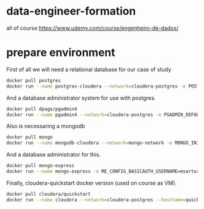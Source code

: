# data-engineer-formation
all of course https://www.udemy.com/course/engenheiro-de-dados/


# prepare environment
First of all we will need a relational database for our case of study

```bash
docker pull postgres
docker run --name postgres-cloudera --network=cloudera-postgres -e POSTGRES_USER=msartor -e POSTGRES_PASSWORD=@Kisuco5004 -e POSTGRES_DB=jjbike -v $(pwd):/var/lib/postgresql/data -p 5432:5432 -d postgres
```

And a database administrator system for use with postgres.

``` bash
docker pull dpage/pgadmin4
docker run --name pgadmin4 --network=cloudera-postgres -e PGADMIN_DEFAULT_EMAIL=msartor@weg.net -e PGADMIN_DEFAULT_PASSWORD=@Kisuco5004 -p 15432:80 -d dpage/pgadmin4
```

Also is necessaring a mongodb

``` bash
docker pull mongo
docker run --name mongodb-cloudera --network=mongo-network -e MONGO_INITDB_ROOT_USERNAME=msartor -e MONGO_INITDB_ROOT_PASSWORD=@Kisuco5004 -v $(pwd):/data/db -p 27017:27017 -d mongo
```

And a database administrator for this.
``` bash
docker pull mongo-express
docker run --name mongo-express -e ME_CONFIG_BASICAUTH_USERNAME=msartor -e ME_CONFIG_BASICAUTH_PASSWORD=@Kisuco5004 -e ME_CONFIG_MONGODB_PORT=27017 -e ME_CONFIG_MONGODB_ADMINUSERNAME=msartor -e ME_CONFIG_MONGODB_ADMINPASSWORD=@Kisuco5004 -p 8081:8081 -d mongo-express
```

Finally, cloudera-quickstart docker version (used on course as VM).

```bash
docker pull cloudera/quickstart
docker run --name cloudera --network=cloudera-postgres --hostname=quickstart.cloudera --privileged=true -t -d -p 8888:8888 -p 80:80 -p 7180:7180 -v C:\Users\msartor\Documents\Morgana\Code\Github-Projects\data-engineer-formation\volumes\cloudera:/src cloudera/quickstart /usr/bin/docker-quickstart
```
